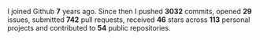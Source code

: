 
I joined Github **7** years ago. Since then I pushed **3032** commits, opened **29** issues, submitted **742** pull requests, received **46** stars across **113** personal projects and contributed to **54** public repositories.
